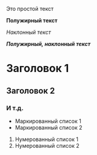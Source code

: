Это простой текст

**Полужирный текст**

*Наклонный текст*

***Полужирный, наклонный текст***

# Заголовок 1

## Заголовок 2

### И т.д.

- Маркированный список 1
- Маркированный список 2


1. Нумерованный список 1
2. Нумерованный список 2

